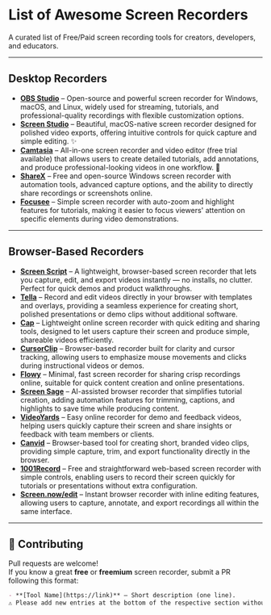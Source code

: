 # List of Awesome Screen Recorders

A curated list of Free/Paid screen recording tools for creators, developers, and educators.

---

##  Desktop Recorders

- **[OBS Studio](https://obsproject.com)** – Open-source and powerful screen recorder for Windows, macOS, and Linux, widely used for streaming, tutorials, and professional-quality recordings with flexible customization options.  
- **[Screen Studio](https://screen.studio/)** – Beautiful, macOS-native screen recorder designed for polished video exports, offering intuitive controls for quick capture and simple editing. ✨  
- **[Camtasia](https://www.techsmith.com/camtasia/)** – All-in-one screen recorder and video editor (free trial available) that allows users to create detailed tutorials, add annotations, and produce professional-looking videos in one workflow. 🎯  
- **[ShareX](https://getsharex.com)** – Free and open-source Windows screen recorder with automation tools, advanced capture options, and the ability to directly share recordings or screenshots online.  
- **[Focusee](https://focusee.imobie.com)** – Simple screen recorder with auto-zoom and highlight features for tutorials, making it easier to focus viewers' attention on specific elements during video demonstrations.

---

## Browser-Based Recorders

- **[Screen Script](https://screenscript.app)** – A lightweight, browser-based screen recorder that lets you capture, edit, and export videos instantly — no installs, no clutter. Perfect for quick demos and product walkthroughs.  
- **[Tella](https://www.tella.com)** – Record and edit videos directly in your browser with templates and overlays, providing a seamless experience for creating short, polished presentations or demo clips without additional software.  
- **[Cap](https://cap.so)** – Lightweight online screen recorder with quick editing and sharing tools, designed to let users capture their screen and produce simple, shareable videos efficiently.  
- **[CursorClip](https://cursorclip.com/)** – Browser-based recorder built for clarity and cursor tracking, allowing users to emphasize mouse movements and clicks during instructional videos or demos.  
- **[Flowy](https://getflowy.app/)** – Minimal, fast screen recorder for sharing crisp recordings online, suitable for quick content creation and online presentations.  
- **[Screen Sage](https://screensage.pro/)** – AI-assisted browser recorder that simplifies tutorial creation, adding automation features for trimming, captions, and highlights to save time while producing content.  
- **[VideoYards](https://videoyards.com/)** – Easy online recorder for demo and feedback videos, helping users quickly capture their screen and share insights or feedback with team members or clients.  
- **[Canvid](https://www.canvid.com/)** – Browser-based tool for creating short, branded video clips, providing simple capture, trim, and export functionality directly in the browser.  
- **[1001Record](https://1001record.com/)** – Free and straightforward web-based screen recorder with simple controls, enabling users to record their screen quickly for tutorials or presentations without extra configuration.  
- **[Screen.now/edit](https://screen.now/edit)** – Instant browser recorder with inline editing features, allowing users to capture, annotate, and export recordings all within the same interface.

---


## 🤝 Contributing

Pull requests are welcome!  
If you know a great **free** or **freemium** screen recorder, submit a PR following this format:

```markdown
- **[Tool Name](https://link)** – Short description (one line).
⚠️ Please add new entries at the bottom of the respective section without disturbing the existing order.

```
